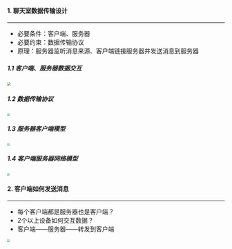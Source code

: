 #### 1. 聊天室数据传输设计

---

- 必要条件：客户端、服务器
- 必要约束：数据传输协议
- 原理：服务器监听消息来源、客户端链接服务器并发送消息到服务器



##### 1.1 客户端、服务器数据交互

<img src="https://tva1.sinaimg.cn/large/008i3skNgy1gs15yq9ortj30mi0dyt8u.jpg" style="zoom:50%;" />

##### 1.2 数据传输协议

<img src="https://tva1.sinaimg.cn/large/008i3skNgy1gs16hatg6sj30rg0a274c.jpg" style="zoom: 40%;" />

##### 1.3 服务器客户端模型

<img src="https://tva1.sinaimg.cn/large/008i3skNgy1gs178d565vj30lg0fujrj.jpg" style="zoom: 40%;" />

##### 1.4 客户端服务器网络模型

 <img src="https://tva1.sinaimg.cn/large/008i3skNgy1gs17iv1lagj30n20fm3yk.jpg" style="zoom: 40%;" />



#### 2. 客户端如何发送消息

---

- 每个客户端都是服务器也是客户端？
- 2个以上设备如何交互数据？
- 客户端——服务器——转发到客户端

<img src="https://tva1.sinaimg.cn/large/008i3skNgy1gs17z9x96hj30j20g8jrh.jpg" style="zoom:40%;" />

























